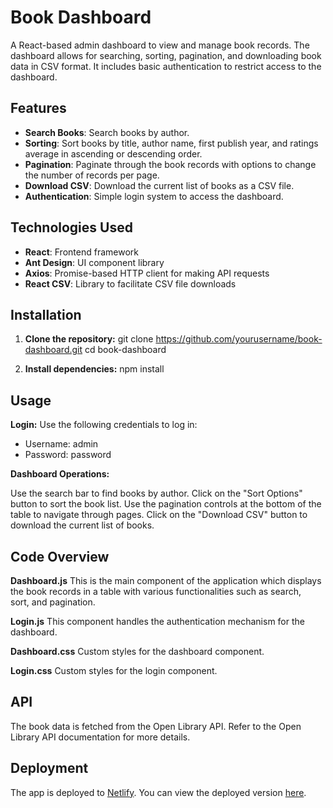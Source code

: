 # Book Dashboard

A React-based admin dashboard to view and manage book records. The dashboard allows for searching, sorting, pagination, and downloading book data in CSV format. It includes basic authentication to restrict access to the dashboard.

## Features

- **Search Books**: Search books by author.
- **Sorting**: Sort books by title, author name, first publish year, and ratings average in ascending or descending order.
- **Pagination**: Paginate through the book records with options to change the number of records per page.
- **Download CSV**: Download the current list of books as a CSV file.
- **Authentication**: Simple login system to access the dashboard.

## Technologies Used

- **React**: Frontend framework
- **Ant Design**: UI component library
- **Axios**: Promise-based HTTP client for making API requests
- **React CSV**: Library to facilitate CSV file downloads

## Installation

1. **Clone the repository:**
   git clone https://github.com/yourusername/book-dashboard.git
   cd book-dashboard

   
2. **Install dependencies:**
  npm install

## Usage

**Login:**
Use the following credentials to log in:
- Username: admin
- Password: password
  
**Dashboard Operations:**

  Use the search bar to find books by author.
  Click on the "Sort Options" button to sort the book list.
  Use the pagination controls at the bottom of the table to navigate through pages.
  Click on the "Download CSV" button to download the current list of books.
  
## Code Overview
  **Dashboard.js**
  This is the main component of the application which displays the book records in a table with various functionalities such as search,   
  sort, and pagination.

**Login.js**
This component handles the authentication mechanism for the dashboard.

**Dashboard.css**
Custom styles for the dashboard component.

**Login.css**
Custom styles for the login component.

## API
The book data is fetched from the Open Library API. Refer to the Open Library API documentation for more details.

## Deployment
The app is deployed to [Netlify](https://www.netlify.com/). You can view the deployed version [here](https://librarydashboard.netlify.app/).

